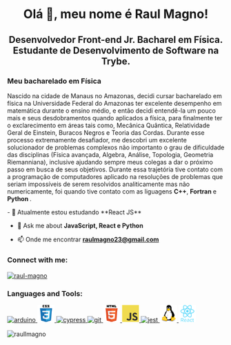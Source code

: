 <h1 align="center">Olá 👋, meu nome é Raul Magno!</h1>
<h2 align="center">Desenvolvedor Front-end Jr. Bacharel em Física. Estudante de Desenvolvimento de Software na Trybe.</h2>

<h3> Meu bacharelado em Física </h3>
<p>
  Nascido na cidade de Manaus no Amazonas, decidi cursar bacharelado em física na Universidade Federal do Amazonas ter excelente desempenho em matemática durante o ensino médio, e então decidi entendê-la um pouco mais e seus desdobramentos quando aplicados a física, para finalmente ter o exclarecimento em áreas tais como, Mecânica Quântica, Relatividade Geral de Einstein, Buracos Negros e Teoria das Cordas. Durante esse processo extremamente desafiador, me descobri um excelente solucionador de problemas complexos não importanto o grau de dificuldade das disciplinas (Física avançada, Algebra, Análise, Topologia, Geometria Riemanniana), inclusive ajudando sempre meus colegas a dar o próximo passo em busca de seus objetivos.
 Durante essa trajetória tive contato com a programação de computadores aplicado na resoluções de problemas que seriam impossíveis de serem resolvidos analiticamente mas não numericamente, foi quando tive contato com as liguagens <strong>C++</strong>, <strong>Fortran </strong> e <strong>Python </strong>.
</p>
- 🌱 Atualmente estou estudando **React JS**

- 💬 Ask me about **JavaScript, React e Python**

- 📫 Onde me encontrar **raulmagno23@gmail.com**

<h3 align="left">Connect with me:</h3>
<p align="left">
<a href="https://linkedin.com/in/raul-magno" target="blank"><img align="center" src="https://raw.githubusercontent.com/rahuldkjain/github-profile-readme-generator/master/src/images/icons/Social/linked-in-alt.svg" alt="raul-magno" height="30" width="40" /></a>
</p>

<h3 align="left">Languages and Tools:</h3>
<p align="left"> <a href="https://www.arduino.cc/" target="_blank" rel="noreferrer"> <img src="https://cdn.worldvectorlogo.com/logos/arduino-1.svg" alt="arduino" width="40" height="40"/> </a> <a href="https://www.w3schools.com/css/" target="_blank" rel="noreferrer"> <img src="https://raw.githubusercontent.com/devicons/devicon/master/icons/css3/css3-original-wordmark.svg" alt="css3" width="40" height="40"/> </a> <a href="https://www.cypress.io" target="_blank" rel="noreferrer"> <img src="https://raw.githubusercontent.com/simple-icons/simple-icons/6e46ec1fc23b60c8fd0d2f2ff46db82e16dbd75f/icons/cypress.svg" alt="cypress" width="40" height="40"/> </a> <a href="https://git-scm.com/" target="_blank" rel="noreferrer"> <img src="https://www.vectorlogo.zone/logos/git-scm/git-scm-icon.svg" alt="git" width="40" height="40"/> </a> <a href="https://www.w3.org/html/" target="_blank" rel="noreferrer"> <img src="https://raw.githubusercontent.com/devicons/devicon/master/icons/html5/html5-original-wordmark.svg" alt="html5" width="40" height="40"/> </a> <a href="https://developer.mozilla.org/en-US/docs/Web/JavaScript" target="_blank" rel="noreferrer"> <img src="https://raw.githubusercontent.com/devicons/devicon/master/icons/javascript/javascript-original.svg" alt="javascript" width="40" height="40"/> </a> <a href="https://jestjs.io" target="_blank" rel="noreferrer"> <img src="https://www.vectorlogo.zone/logos/jestjsio/jestjsio-icon.svg" alt="jest" width="40" height="40"/> </a> <a href="https://www.linux.org/" target="_blank" rel="noreferrer"> <img src="https://raw.githubusercontent.com/devicons/devicon/master/icons/linux/linux-original.svg" alt="linux" width="40" height="40"/> </a> <a href="https://reactjs.org/" target="_blank" rel="noreferrer"> <img src="https://raw.githubusercontent.com/devicons/devicon/master/icons/react/react-original-wordmark.svg" alt="react" width="40" height="40"/> </a> </p>

<p><img align="center" src="https://github-readme-stats.vercel.app/api/top-langs?username=raullmagno&show_icons=true&locale=en&layout=compact" alt="raullmagno" /></p>
